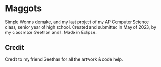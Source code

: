 # Maggots
Simple Worms demake, and my last project of my AP Computer Science class, senior year of high school.
Created and submitted in May of 2023, by my classmate Geethan and I. Made in Eclipse.

## Credit
Credit to my friend Geethan for all the artwork & code help.
